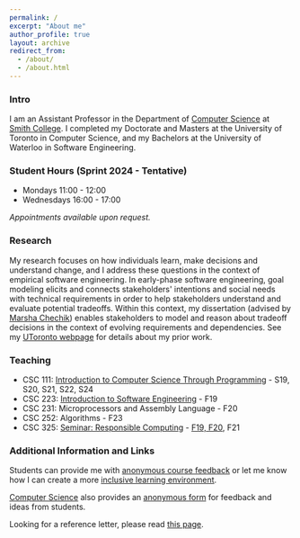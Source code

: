 ```yaml
---
permalink: /
excerpt: "About me"
author_profile: true
layout: archive
redirect_from: 
  - /about/
  - /about.html
---
```


<!--
__**SURF 2023**__ I'm hiring *new* SURF students this summer. Please email amgrubb@smith.edu with your resume, _unofficial_ transcript, and a writing sample to apply.


[I'm hiring SURF students this summer. Please apply and rank my lab highly.](https://smithcollege.qualtrics.com/jfe/form/SV_0weEdxIWxMU9iCy) _Note: The last page of the application, asks for a title and brief description of the project. This field is not used in computer science. Please enter a short description from any of [my labs project](https://amgrubb.github.io/projects/), also the description at the bottom of our [lab page](https://amgrubb.github.io/grubb-lab/)._
-->

### Intro

I am an Assistant Professor in the Department of [Computer Science](http://cs.smith.edu/) at [Smith College](www.smith.edu). 
I completed my Doctorate and Masters at the University of Toronto in Computer Science, 
and my Bachelors at the University of Waterloo in Software Engineering.

### Student Hours (Sprint 2024 - Tentative)

* Mondays 11:00 - 12:00
* Wednesdays 16:00 - 17:00

_Appointments available upon request._

<!--
Spring 2022: In-person on Wednesday 6-7pm in Ford Hall 355. Online (Zoom) during times listed in my [appointment calendar](https://tinyurl.com/grubb-app).  
Appointments: [https://tinyurl.com/grubb-app](https://tinyurl.com/grubb-app)
-->

### Research 
My research focuses on how individuals learn, make decisions and understand change, and 
I address these questions in the context of empirical software engineering. 
In early-phase software engineering, goal modeling elicits and connects stakeholders' intentions and 
social needs with technical requirements in order to help stakeholders understand and evaluate potential tradeoffs. 
Within this context, my dissertation (advised by [Marsha Chechik](http://www.cs.toronto.edu/~chechik)) enables 
stakeholders to model and reason about tradeoff decisions in the context of evolving requirements and dependencies. 
See my [UToronto webpage](http://www.cs.toronto.edu/~amgrubb) for details about my prior work.

### Teaching 

* CSC 111: [Introduction to Computer Science Through Programming](https://amgrubb.github.io/csc111) - S19, S20, S21, S22, S24
* CSC 223: [Introduction to Software Engineering](files/CSC223F19.pdf) - F19
* CSC 231: Microprocessors and Assembly Language - F20
* CSC 252: Algorithms - F23
* CSC 325: [Seminar: Responsible Computing](files/CSC325F19.pdf) - [F19, F20](https://doi.org/10.35482/csc.002.2021), F21

### Additional Information and Links

Students can provide me with [anonymous course feedback](https://forms.gle/vAFiNqMaovom9Gjf8) or let me know how I can create a more [inclusive learning environment](https://forms.gle/ZT7s6q8mA1Lz3eZV7).

[Computer Science](https://www.smith.edu/academics/computer-science) also provides an [anonymous form](https://forms.gle/ivNdENCtDsQqEyMC7) for feedback and ideas from students. 

Looking for a reference letter, please read [this page](/letters/).

